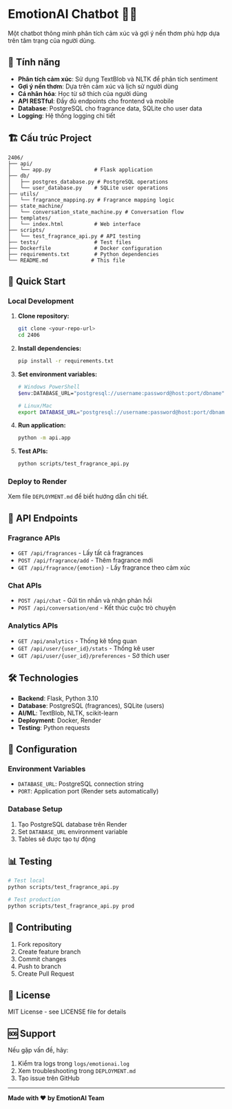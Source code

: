 # EmotionAI Chatbot 🧠💬

Một chatbot thông minh phân tích cảm xúc và gợi ý nến thơm phù hợp dựa trên tâm trạng của người dùng.

## 🌟 Tính năng

- **Phân tích cảm xúc**: Sử dụng TextBlob và NLTK để phân tích sentiment
- **Gợi ý nến thơm**: Dựa trên cảm xúc và lịch sử người dùng
- **Cá nhân hóa**: Học từ sở thích của người dùng
- **API RESTful**: Đầy đủ endpoints cho frontend và mobile
- **Database**: PostgreSQL cho fragrance data, SQLite cho user data
- **Logging**: Hệ thống logging chi tiết

## 🏗️ Cấu trúc Project

```
2406/
├── api/
│   └── app.py              # Flask application
├── db/
│   ├── postgres_database.py # PostgreSQL operations
│   └── user_database.py    # SQLite user operations
├── utils/
│   └── fragrance_mapping.py # Fragrance mapping logic
├── state_machine/
│   └── conversation_state_machine.py # Conversation flow
├── templates/
│   └── index.html          # Web interface
├── scripts/
│   └── test_fragrance_api.py # API testing
├── tests/                  # Test files
├── Dockerfile              # Docker configuration
├── requirements.txt        # Python dependencies
└── README.md              # This file
```

## 🚀 Quick Start

### Local Development

1. **Clone repository:**
   ```bash
   git clone <your-repo-url>
   cd 2406
   ```

2. **Install dependencies:**
   ```bash
   pip install -r requirements.txt
   ```

3. **Set environment variables:**
   ```bash
   # Windows PowerShell
   $env:DATABASE_URL="postgresql://username:password@host:port/dbname"
   
   # Linux/Mac
   export DATABASE_URL="postgresql://username:password@host:port/dbname"
   ```

4. **Run application:**
   ```bash
   python -m api.app
   ```

5. **Test APIs:**
   ```bash
   python scripts/test_fragrance_api.py
   ```

### Deploy to Render

Xem file `DEPLOYMENT.md` để biết hướng dẫn chi tiết.

## 📡 API Endpoints

### Fragrance APIs
- `GET /api/fragrances` - Lấy tất cả fragrances
- `POST /api/fragrance/add` - Thêm fragrance mới
- `GET /api/fragrance/{emotion}` - Lấy fragrance theo cảm xúc

### Chat APIs
- `POST /api/chat` - Gửi tin nhắn và nhận phản hồi
- `POST /api/conversation/end` - Kết thúc cuộc trò chuyện

### Analytics APIs
- `GET /api/analytics` - Thống kê tổng quan
- `GET /api/user/{user_id}/stats` - Thống kê user
- `GET /api/user/{user_id}/preferences` - Sở thích user

## 🛠️ Technologies

- **Backend**: Flask, Python 3.10
- **Database**: PostgreSQL (fragrances), SQLite (users)
- **AI/ML**: TextBlob, NLTK, scikit-learn
- **Deployment**: Docker, Render
- **Testing**: Python requests

## 🔧 Configuration

### Environment Variables
- `DATABASE_URL`: PostgreSQL connection string
- `PORT`: Application port (Render sets automatically)

### Database Setup
1. Tạo PostgreSQL database trên Render
2. Set `DATABASE_URL` environment variable
3. Tables sẽ được tạo tự động

## 📊 Testing

```bash
# Test local
python scripts/test_fragrance_api.py

# Test production
python scripts/test_fragrance_api.py prod
```

## 🤝 Contributing

1. Fork repository
2. Create feature branch
3. Commit changes
4. Push to branch
5. Create Pull Request

## 📝 License

MIT License - see LICENSE file for details

## 🆘 Support

Nếu gặp vấn đề, hãy:
1. Kiểm tra logs trong `logs/emotionai.log`
2. Xem troubleshooting trong `DEPLOYMENT.md`
3. Tạo issue trên GitHub

---

**Made with ❤️ by EmotionAI Team**